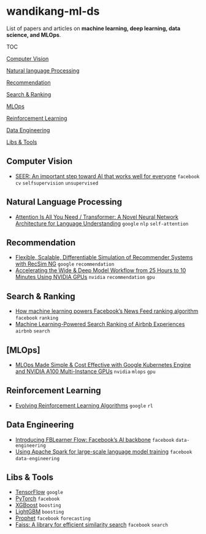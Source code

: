 # wandikang-ml-ds

List of papers and articles on **machine learning, deep learning, data science, and MLOps**.

TOC

[Computer Vision](#computer-vision)

[Natural language Processing](#natural-language-processing)

[Recommendation](#recommendation)

[Search & Ranking](#search--ranking)

[MLOps](#MLPOps)

[Reinforcement Learning](#reinforcement-learning)

[Data Engineering](#data-engineering)

[Libs & Tools](#libs--tools)

## Computer Vision

* [SEER: An important step toward AI that works well for everyone](https://ai.facebook.com/blog/seer-an-important-step-toward-ai-that-works-well-for-everyone/) `facebook` `cv` `selfsupervision` `unsupervised`

## Natural Language Processing

* [Attention Is All You Need / Transformer: A Novel Neural Network Architecture for Language Understanding](https://ai.googleblog.com/2017/08/transformer-novel-neural-network.html) `google` `nlp` `self-attention`

## Recommendation

* [Flexible, Scalable, Differentiable Simulation of Recommender Systems with RecSim NG](https://ai.googleblog.com/search/label/Reinforcement%20Learning) `google` `recommendation`
* [Accelerating the Wide & Deep Model Workflow from 25 Hours to 10 Minutes Using NVIDIA GPUs](https://developer.nvidia.com/blog/accelerating-the-wide-deep-model-workflow-from-25-hours-to-10-minutes-using-nvidia-gpus/) `nvidia` `recommendation` `gpu`

## Search & Ranking

* [How machine learning powers Facebook’s News Feed ranking algorithm](https://engineering.fb.com/2021/01/26/ml-applications/news-feed-ranking/) `facebook` `ranking`
* [Machine Learning-Powered Search Ranking of Airbnb Experiences](https://medium.com/airbnb-engineering/machine-learning-powered-search-ranking-of-airbnb-experiences-110b4b1a0789) `airbnb` `search`

## [MLOps]

* [MLOps Made Simple & Cost Effective with Google Kubernetes Engine and NVIDIA A100 Multi-Instance GPUs](https://developer.nvidia.com/blog/mlops-made-simple-cost-effective-with-google-kubernetes-engine-and-nvidia-a100-multi-instance-gpus/) `nvidia` `mlops` `gpu`

## Reinforcement Learning

* [Evolving Reinforcement Learning Algorithms](http://ai.googleblog.com/2021/04/evolving-reinforcement-learning.html) `google` `rl`

## Data Engineering

* [Introducing FBLearner Flow: Facebook’s AI backbone](https://engineering.fb.com/2016/05/09/core-data/introducing-fblearner-flow-facebook-s-ai-backbone/) `facebook` `data-engineering`
* [Using Apache Spark for large-scale language model training](https://engineering.fb.com/2017/02/07/core-data/using-apache-spark-for-large-scale-language-model-training/) `facebook` `data-engineering`

## Libs & Tools

* [TensorFlow](https://www.tensorflow.org/) `google`
* [PyTorch](https://pytorch.org/) `facebook`
* [XGBoost](https://xgboost.readthedocs.io/en/latest/) `boosting`
* [LightGBM](https://lightgbm.readthedocs.io/en/latest/) `boosting`
* [Prophet](https://facebook.github.io/prophet/) `facebook` `forecasting`
* [Faiss: A library for efficient similarity search](https://engineering.fb.com/2017/03/29/data-infrastructure/faiss-a-library-for-efficient-similarity-search/) `facebook` `search`

